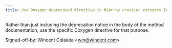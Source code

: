 ```yaml
---
title: Use Doxygen deprecated directive in NSArray creation category (WOCommon, 1cde1da)
---
```


Rather than just including the deprecation notice in the body of the method documentation, use the specific Doxygen directive for that purpose.

Signed-off-by: Wincent Colaiuta &lt;win@wincent.com&gt;
